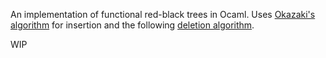 An implementation of functional red-black trees in Ocaml. Uses
[Okazaki's algorithm](https://cs3110.github.io/textbook/chapters/ds/rb.html) for insertion
and the following [deletion algorithm](https://matt.might.net/articles/red-black-delete/).

WIP
